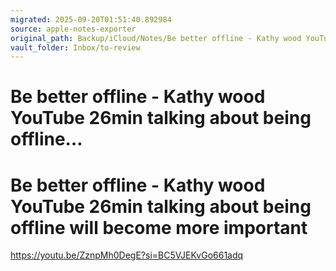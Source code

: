 ```yaml
---
migrated: 2025-09-20T01:51:40.892984
source: apple-notes-exporter
original_path: Backup/iCloud/Notes/Be better offline - Kathy wood YouTube 26min talking about being offline….md
vault_folder: Inbox/to-review
---
```

# Be better offline - Kathy wood YouTube 26min talking about being offline…

# Be better offline - Kathy wood YouTube 26min talking about being offline will become more important 

https://youtu.be/ZznpMh0DegE?si=BC5VJEKvGo661adq
